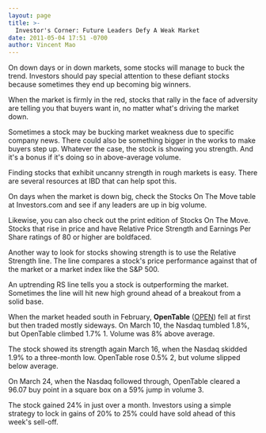 ```yaml
---
layout: page
title: >-
  Investor's Corner: Future Leaders Defy A Weak Market
date: 2011-05-04 17:51 -0700
author: Vincent Mao
---
```





On down days or in down markets, some stocks will manage to buck the trend. Investors should pay special attention to these defiant stocks because sometimes they end up becoming big winners.

  

When the market is firmly in the red, stocks that rally in the face of adversity are telling you that buyers want in, no matter what's driving the market down.

  

Sometimes a stock may be bucking market weakness due to specific company news. There could also be something bigger in the works to make buyers step up. Whatever the case, the stock is showing you strength. And it's a bonus if it's doing so in above-average volume.

  

Finding stocks that exhibit uncanny strength in rough markets is easy. There are several resources at IBD that can help spot this.

  

On days when the market is down big, check the Stocks On The Move table at Investors.com and see if any leaders are up in big volume.

  

Likewise, you can also check out the print edition of Stocks On The Move. Stocks that rise in price and have Relative Price Strength and Earnings Per Share ratings of 80 or higher are boldfaced.

  

Another way to look for stocks showing strength is to use the Relative Strength line. The line compares a stock's price performance against that of the market or a market index like the S&P 500.

  

An uptrending RS line tells you a stock is outperforming the market. Sometimes the line will hit new high ground ahead of a breakout from a solid base.

  

When the market headed south in February, **OpenTable** ([OPEN](https://research.investors.com/quote.aspx?symbol=OPEN)) fell at first but then traded mostly sideways. On March 10, the Nasdaq tumbled 1.8%, but OpenTable climbed 1.7% 1. Volume was 8% above average.

  

The stock showed its strength again March 16, when the Nasdaq skidded 1.9% to a three-month low. OpenTable rose 0.5% 2, but volume slipped below average.

  

On March 24, when the Nasdaq followed through, OpenTable cleared a 96.07 buy point in a square box on a 59% jump in volume 3.

  

The stock gained 24% in just over a month. Investors using a simple strategy to lock in gains of 20% to 25% could have sold ahead of this week's sell-off.





